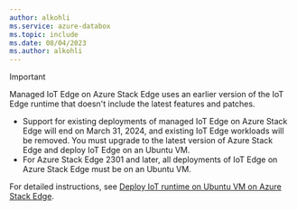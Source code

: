 ```yaml
---
author: alkohli
ms.service: azure-databox
ms.topic: include
ms.date: 08/04/2023
ms.author: alkohli
---
```


> [!IMPORTANT]
> Managed IoT Edge on Azure Stack Edge uses an earlier version of the IoT Edge runtime that doesn't include the latest features and patches.
>
> - Support for existing deployments of managed IoT Edge on Azure Stack Edge will end on March 31, 2024, and existing IoT Edge workloads will be removed. You must upgrade to the latest version of Azure Stack Edge and deploy IoT Edge on an Ubuntu VM.
> - For Azure Stack Edge 2301 and later, all deployments of IoT Edge on Azure Stack Edge must be on an Ubuntu VM.
>
> For detailed instructions, see [Deploy IoT runtime on Ubuntu VM on Azure Stack Edge](../articles/databox-online/azure-stack-edge-gpu-deploy-iot-edge-linux-vm.md).
